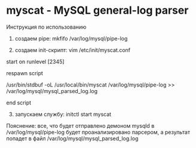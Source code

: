 # myscat - MySQL general-log parser

Инструкция по использованию

1) создаем pipe:
mkfifo /var/log/mysql/pipe-log

2) создаем init-скрипт:
vim /etc/init/myscat.conf

start on runlevel [2345]

respawn
script

/usr/bin/stdbuf -oL /usr/local/bin/myscat /var/log/mysql/pipe-log >> /var/log/mysql/mysql_parsed_log.log

end script

3) запускаем службу:
initctl start myscat

Пояснение:
все, что будет отправлено демоном mysqld в /var/log/mysql/pipe-log будет проанализировано парсером, а результат попадет в файл /var/log/mysql/mysql_parsed_log.log

